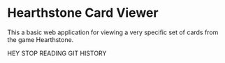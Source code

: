 # Hearthstone Card Viewer

This a basic web application for viewing a very specific set of cards from the game Hearthstone.


HEY STOP READING GIT HISTORY

